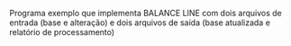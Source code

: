 Programa exemplo que implementa BALANCE LINE com dois arquivos de entrada (base e alteração) e dois arquivos de saída (base atualizada e relatório de processamento)
